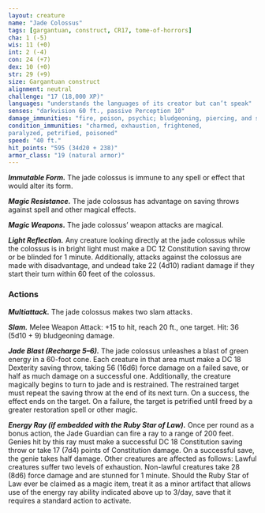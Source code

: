 ```yaml
---
layout: creature
name: "Jade Colossus"
tags: [gargantuan, construct, CR17, tome-of-horrors]
cha: 1 (-5)
wis: 11 (+0)
int: 2 (-4)
con: 24 (+7)
dex: 10 (+0)
str: 29 (+9)
size: Gargantuan construct
alignment: neutral
challenge: "17 (18,000 XP)"
languages: "understands the languages of its creator but can’t speak"
senses: "darkvision 60 ft., passive Perception 10"
damage_immunities: "fire, poison, psychic; bludgeoning, piercing, and slashing from nonmagical weapons that aren’t adamantine"
condition_immunities: "charmed, exhaustion, frightened,
paralyzed, petrified, poisoned"
speed: "40 ft."
hit_points: "595 (34d20 + 238)"
armor_class: "19 (natural armor)"
---
```


***Immutable Form.*** The jade colossus is immune to any spell or effect
that would alter its form.

***Magic Resistance.*** The jade colossus has advantage on saving throws
against spell and other magical effects.

***Magic Weapons.*** The jade colossus’ weapon attacks are magical.

***Light Reflection.*** Any creature looking directly at the jade colossus
while the colossus is in bright light must make a DC 12 Constitution
saving throw or be blinded for 1 minute. Additionally, attacks against the
colossus are made with disadvantage, and undead take 22 (4d10) radiant
damage if they start their turn within 60 feet of the colossus.

### Actions

***Multiattack.*** The jade colossus makes two slam attacks.

***Slam.*** Melee Weapon Attack: +15 to hit, reach 20 ft., one target. Hit: 36 (5d10 + 9) bludgeoning damage.

***Jade Blast (Recharge 5–6).*** The jade colossus unleashes a blast of green
energy in a 60-foot cone. Each creature in that area must make a DC 18
Dexterity saving throw, taking 56 (16d6) force damage on a failed save,
or half as much damage on a successful one. Additionally, the creature
magically begins to turn to jade and is restrained. The restrained target
must repeat the saving throw at the end of its next turn. On a success, the
effect ends on the target. On a failure, the target is petrified until freed by
a greater restoration spell or other magic.

***Energy Ray (if embedded with the Ruby Star of Law).*** Once per round as a bonus action, the Jade
Guardian can fire a ray to a range of 200 feet. Genies hit by this ray
must make a successful DC 18 Constitution saving throw or take
17 (7d4) points of Constitution damage. On a successful save, the
genie takes half damage. Other creatures are affected as follows:
Lawful creatures suffer two levels of exhaustion. Non-lawful
creatures take 28 (8d6) force damage and are stunned for 1 minute.
Should the Ruby Star of Law ever be claimed as a magic item,
treat it as a minor artifact that allows use of the energy ray ability
indicated above up to 3/day, save that it requires a standard action
to activate.
